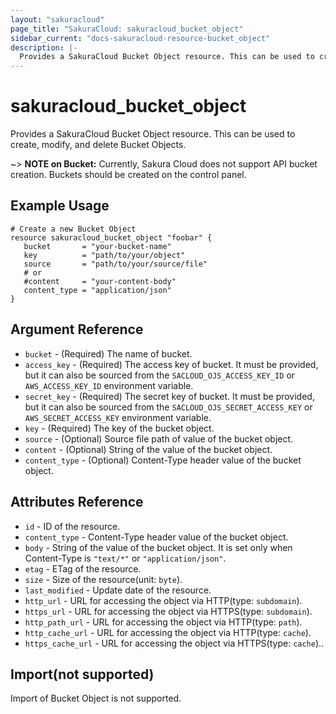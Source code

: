 ```yaml
---
layout: "sakuracloud"
page_title: "SakuraCloud: sakuracloud_bucket_object"
sidebar_current: "docs-sakuracloud-resource-bucket_object"
description: |-
  Provides a SakuraCloud Bucket Object resource. This can be used to create, modify, and delete Bucket Objects.
---
```


# sakuracloud\_bucket\_object

Provides a SakuraCloud Bucket Object resource. This can be used to create, modify, and delete Bucket Objects.

~> **NOTE on Bucket:** Currently, Sakura Cloud does not support API bucket creation.
Buckets should be created on the control panel.

## Example Usage

```hcl
# Create a new Bucket Object
resource sakuracloud_bucket_object "foobar" {
   bucket       = "your-bucket-name"
   key          = "path/to/your/object"
   source       = "path/to/your/source/file"
   # or
   #content     = "your-content-body"
   content_type = "application/json"
}
```


## Argument Reference

* `bucket` - (Required) The name of bucket.
* `access_key` - (Required) The access key of bucket. It must be provided, but it can also be sourced from the `SACLOUD_OJS_ACCESS_KEY_ID` or `AWS_ACCESS_KEY_ID` environment variable.
* `secret_key` - (Required) The secret key of bucket. It must be provided, but it can also be sourced from the `SACLOUD_OJS_SECRET_ACCESS_KEY` or `AWS_SECRET_ACCESS_KEY` environment variable.
* `key` - (Required) The key of the bucket object.
* `source` - (Optional) Source file path of value of the bucket object.
* `content` - (Optional) String of the value of the bucket object. 
* `content_type` - (Optional) Content-Type header value of the bucket object.

## Attributes Reference

* `id` - ID of the resource.
* `content_type` - Content-Type header value of the bucket object.
* `body` - String of the value of the bucket object. It is set only when Content-Type is `"text/*"` or `"application/json"`.
* `etag` - ETag of the resource.
* `size` - Size of the resource(unit: `byte`).
* `last_modified` - Update date of the resource.
* `http_url` - URL for accessing the object via HTTP(type: `subdomain`).
* `https_url` - URL for accessing the object via HTTPS(type: `subdomain`).
* `http_path_url` - URL for accessing the object via HTTP(type: `path`).
* `http_cache_url` - URL for accessing the object via HTTP(type: `cache`).
* `https_cache_url` - URL for accessing the object via HTTPS(type: `cache`)..


## Import(not supported)

Import of Bucket Object is not supported.
